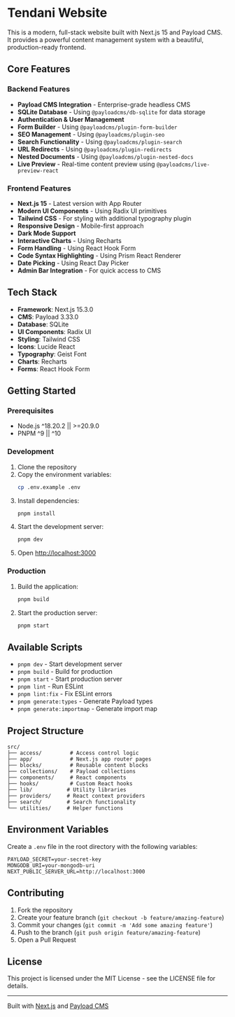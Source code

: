 # Tendani Website

This is a modern, full-stack website built with Next.js 15 and Payload CMS. It provides a powerful content management system with a beautiful, production-ready frontend.

## Core Features

### Backend Features
- **Payload CMS Integration** - Enterprise-grade headless CMS
- **SQLite Database** - Using `@payloadcms/db-sqlite` for data storage
- **Authentication & User Management**
- **Form Builder** - Using `@payloadcms/plugin-form-builder`
- **SEO Management** - Using `@payloadcms/plugin-seo`
- **Search Functionality** - Using `@payloadcms/plugin-search`
- **URL Redirects** - Using `@payloadcms/plugin-redirects`
- **Nested Documents** - Using `@payloadcms/plugin-nested-docs`
- **Live Preview** - Real-time content preview using `@payloadcms/live-preview-react`

### Frontend Features
- **Next.js 15** - Latest version with App Router
- **Modern UI Components** - Using Radix UI primitives
- **Tailwind CSS** - For styling with additional typography plugin
- **Responsive Design** - Mobile-first approach
- **Dark Mode Support**
- **Interactive Charts** - Using Recharts
- **Form Handling** - Using React Hook Form
- **Code Syntax Highlighting** - Using Prism React Renderer
- **Date Picking** - Using React Day Picker
- **Admin Bar Integration** - For quick access to CMS

## Tech Stack

- **Framework**: Next.js 15.3.0
- **CMS**: Payload 3.33.0
- **Database**: SQLite
- **UI Components**: Radix UI
- **Styling**: Tailwind CSS
- **Icons**: Lucide React
- **Typography**: Geist Font
- **Charts**: Recharts
- **Forms**: React Hook Form

## Getting Started

### Prerequisites
- Node.js ^18.20.2 || >=20.9.0
- PNPM ^9 || ^10

### Development

1. Clone the repository
2. Copy the environment variables:
   ```bash
   cp .env.example .env
   ```
3. Install dependencies:
   ```bash
   pnpm install
   ```
4. Start the development server:
   ```bash
   pnpm dev
   ```
5. Open [http://localhost:3000](http://localhost:3000)

### Production

1. Build the application:
   ```bash
   pnpm build
   ```
2. Start the production server:
   ```bash
   pnpm start
   ```

## Available Scripts

- `pnpm dev` - Start development server
- `pnpm build` - Build for production
- `pnpm start` - Start production server
- `pnpm lint` - Run ESLint
- `pnpm lint:fix` - Fix ESLint errors
- `pnpm generate:types` - Generate Payload types
- `pnpm generate:importmap` - Generate import map

## Project Structure

```
src/
├── access/         # Access control logic
├── app/            # Next.js app router pages
├── blocks/         # Reusable content blocks
├── collections/    # Payload collections
├── components/     # React components
├── hooks/          # Custom React hooks
├── lib/           # Utility libraries
├── providers/     # React context providers
├── search/        # Search functionality
└── utilities/     # Helper functions
```

## Environment Variables

Create a `.env` file in the root directory with the following variables:

```env
PAYLOAD_SECRET=your-secret-key
MONGODB_URI=your-mongodb-uri
NEXT_PUBLIC_SERVER_URL=http://localhost:3000
```

## Contributing

1. Fork the repository
2. Create your feature branch (`git checkout -b feature/amazing-feature`)
3. Commit your changes (`git commit -m 'Add some amazing feature'`)
4. Push to the branch (`git push origin feature/amazing-feature`)
5. Open a Pull Request

## License

This project is licensed under the MIT License - see the LICENSE file for details.

---

Built with [Next.js](https://nextjs.org/) and [Payload CMS](https://payloadcms.com/)
